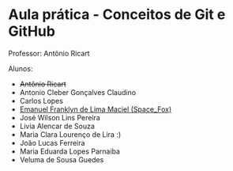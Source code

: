 # Aula prática - Conceitos de Git e GitHub

Professor: Antônio Ricart

Alunos:
- ~~Antônio Ricart~~
- Antonio Cleber Gonçalves Claudino
- Carlos Lopes
- [Emanuel Franklyn de Lima Maciel (Space_Fox)](https://github.com/emanuelfranklyn)
- José Wilson Lins Pereira
- Livia Alencar de Souza
- Maria Clara Lourenço de Lira :)
- João Lucas Ferreira
- Maria Eduarda Lopes Parnaiba
- Veluma de Sousa Guedes
